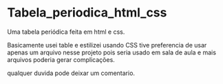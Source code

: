 # Tabela_periodica_html_css
Uma tabela periódica feita em html e css.

Basicamente usei table e estilizei usando CSS tive preferencia de usar apenas um arquivo nesse projeto pois seria usado em sala de aula e mais arquivos
poderia gerar complicações.

qualquer duvida pode deixar um comentario.
